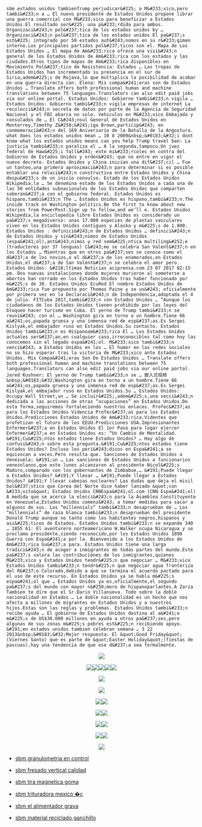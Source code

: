 
```
sbm estados unidos tambienTrump perjudicar&#225; a M&#233;xico,pero tambi&#233;n a … El nuevo presidente de Estados Unidos propone librar una guerra comercial con M&#233;xico para beneficiar a Estados Unidos.El resultado ser&#225; una p&#233;rdida para ambos. Organizaci&#243;n pol&#237;tica de los estados unidos by … Organizaci&#243;n pol&#237;tica de los estados unidos El pa&#237;s est&#225; integrado por 50 estados aut&#243;nomos en su r&#233;gimen interno.Los principales partidos pol&#237;ticos son el. Mapa de Los Estados Unidos … El mapa de Am&#233;rica ofrece una visi&#243;n general de los Estados Unidos de Am&#233;rica con los estados y las ciudades.Otros tipos de mapas de Am&#233;rica disponibles en Movimiento Pol&#237;tico de Resistencia: Estados … Las tropas de Estados Unidos han incrementado su presencia en el sur de Siria,adem&#225;s de Rojava,lo que multiplica la posibilidad de acabar en una guerra directa con. Elena: Mis compa&#241;eras son de Estados Unidos … Translate offers both professional human and machine translations between 75 languages.Translators can also edit paid jobs via our online portal. Estados Unidos: Gobierno tambi&#233;n vigila … Estados Unidos: Gobierno tambi&#233;n vigila empresas de internet La recolecci&#243;n secreta de datos por parte de la Agencia de Seguridad Nacional y el FBI abarca no solo. Vehiculos en M&#233;xico Embajada y consulados de … El C&#243;nsul General de Estados Unidos en Monterrey,Timothy Z&#250;&#241;iga Brown,particip&#243; en conmemoraci&#243;n del 169 Aniversario de la Batalla de la Angostura. what does los estados unidos mean … 10 8 2009&nbsp;&#0183;&#32;i dont know what los estados unidos means can you help Trump travel ban: La justicia tambi&#233;n paraliza el … A la segunda,tampoco.Un juez federal de Haw&#225;i fall&#243; este mi&#233;rcoles en contra del Gobierno de Estados Unidos y orden&#243; que no entre en vigor el nuevo decreto. Estados Unidos y China inician una dif&#237;cil … Fue un tanteo,una primera aproximaci&#243;n para determinar si es posible entablar una relaci&#243;n constructiva entre Estados Unidos y China despu&#233;s de un inicio convulso. Estado de los Estados Unidos Wikipedia,la … Se denomina estado de los Estados Unidos a cada una de las 50 entidades subnacionales de los Estados Unidos que comparten soberan&#237;a con el gobierno federal. Estados Unidos es hispano,tambi&#233;n The … Estados Unidos es hispano,tambi&#233;n.The inside track on Washington politics.Be the first to know about new stories from PowerPost.Sign up to follow,and we’ll e. Estados Unidos Wikipedia,la enciclopedia libre Estados Unidos es considerado un pa&#237;s megadiverso: unas 17.000 especies de plantas vasculares viven en los Estados Unidos contiguos y Alaska y m&#225;s de 1.800. Estados Unidos : definici&#243;n de Estados Unidos … definici&#243;n de Estados Unidos y sin&#243;nimos de Estados Unidos (espa&#241;ol),ant&#243;nimos y red sem&#225;ntica multiling&#252;e (traductores por 37 lenguas) C&#243;mo se celebra San Valent&#237;n en los Estados … Mientras que en otros pa&#237;ses se conoce como el d&#237;a de los novios,o el d&#237;a de los enamorados,en Estados Unidos,el d&#237;a de San Valent&#237;n se celebra el amor pero. Estados Unidos: &#218;ltimas Noticias aciprensa.com 23 07 2017 02:15 pm. Dos nuevas instalaciones donde mujeres murieron al someterse a abortos han cerrado en los Estados Unidos tras haber funcionado por m&#225;s de 30. Estados Unidos EcuRed El nombre Estados Unidos de Am&#233;rica fue propuesto por Thomas Paine y se us&#243; oficialmente por primera vez en la Declaraci&#243;n de Independencia,adoptada el 4 de julio. FITCuba 2017,tambi&#233;n con Estados Unidos … “Aunque los ciudadanos de los Estados Unidos tienen prohibido por las leyes del bloqueo hacer turismo en Cuba. El yerno de Trump tambi&#233;n se reuni&#243; con el … Washington gira en torno a un hombre.Tiene 66 a&#241;os,papada gruesa y una inmensa red de esp&#237;as.Es Sergei Kislyak,el embajador ruso en Estados Unidos.Su contacto. Estados Unidos tambi&#233;n es Hispanoam&#233;rica El … Los Estados Unidos actuales ser&#237;an,en cualquier caso,irreconocibles tal como hoy las conocemos sin el legado espa&#241;ol. M&#233;xico tambi&#233;n venci&#243; a Estados Unidos en los … El humor en las redes sociales no se hizo esperar tras la victoria de M&#233;xico ante Estados Unidos. Mis Compa&#241;eras Son De Estados Unidos … Translate offers both professional human and machine translations between 75 languages.Translators can also edit paid jobs via our online portal. Jared Kushner: El yerno de Trump tambi&#233;n se … 嵌入式视频&nbsp;&#0183;&#32;Washington gira en torno a un hombre.Tiene 66 a&#241;os,papada gruesa y una inmensa red de esp&#237;as.Es Sergei Kislyak,el embajador ruso en Estados Unidos.Su … Estados Unidos: Occupy Wall Street,un … Se incluir&#225;,adem&#225;s,una secci&#243;n dedicada a las acciones de otras “ocupaciones” en Estados Unidos.De esta forma,seguiremos fortaleciendo nuestros enlaces. Profec&#237;as para los Estados Unidos Videncia Profec&#237;as para los Estados Unidos.Predicciones Estados Unidos de Am&#233;rica.Videntes que profetizan el futuro de los EEUU.Predicciones USA.Impresionantes Enfermer&#237;a en Estados Unidos El 1er Paso para logar ejercer Enfermer&#237;a en Estados Unidos es: “Un Cambio de Mentalidad. &#191;Cu&#225;ntos estados tiene Estados Unidos? … Hay algo de confusi&#243;n sobre esta pregunta.&#191;Cu&#225;ntos estados tiene Estados Unidos? Incluso los peri&#243;dicos en Espa&#241;a se equivocan a veces.Pero resulta que. Sanciones de Estados Unidos a Venezuela: &#191;un … Las sanciones de Estados Unidos a funcionarios venezolanos,que este lunes alcanzaron al presidente Nicol&#225;s Maduro,comparado con los gobernantes de Zimbabue,… &#191;Puede llegar a Estados Unidos? &#191;Y llevar … &#191;Puede llegar a Estados Unidos? &#191;Y llevar cabezas nucleares? Las dudas que deja el misil bal&#237;stico que Corea del Norte dice haber lanzado &quot;con &#233;xito&quot; Estados Unidos CNNEspa&#241;ol.com (CNN Espa&#241;ol) A medida que se acerca la elecci&#243;n para la Asamblea Constituyente en Venezuela,Estados Unidos comenz&#243; a tomar medidas para sacar a algunos de sus. Los “millennials” tambi&#233;n desaprueban de … Los “millennials” de raza blanca tambi&#233;n desaprueban del presidente Donald Trump aunque no tanto como los habitantes negros,hispanos y asi&#225;ticos de Estados. Estados Unidos tambi&#233;n se expande 340 … 1855 61: El aventurero norteamericano W.Walker ocupa Nicaragua y se proclama presidente,siendo reconocido,por los Estados Unidos 1898 Guerra con Espa&#241;a por la. Bienvenido a los Estados Unidos de Am&#233;rica Gu&#237;a para. Estados Unidos tiene una larga tradici&#243;n de acoger a inmigrantes de todas partes del mundo.Este pa&#237;s valora las contribuciones de los inmigrantes,quienes M&#233;xico y Estados Unidos tendr&#225;n que negociar … M&#233;xico Estados Unidos tambi&#233;n tendr&#225;n que negociar agua fronteriza del R&#237;o Colorado,debido a que se termina el acuerdo pactado para el uso de este recurso. En Estados Unidos ya se habla m&#225;s espa&#241;ol que … Estados Unidos ya es,oficialmente,el segundo pa&#237;s del mundo con mayor n&#250;mero de hispanoparlantes.A Zarza Tambien te dire que el Sr.Dario Villanueva. Todo sobre la doble nacionalidad en Estados … La doble nacionalidad es un hecho que nos afecta a millones de migrantes en Estados Unidos y a nuestros hijos.Estas son las reglas y problemas. Estados Unidos tambi&#233;n recibe ayuda … El gobierno de Estados Unidos destina al a&#241;o m&#225;s de US$30.000 millones en ayuda a otros pa&#237;ses,pero algunas de sus zonas m&#225;s pobres est&#225;n recibiendo apoyo. &#191;en estados unidos tambien celebran semana … 3 22 2013&nbsp;&#0183;&#32;Mejor respuesta: El &quot;Good Friday&quot;(Viernes Santo) que es parte de &quot;Easter Holiday&quot;(fiestas de pascuas),hay una tendencia de que ese d&#237;a sea formalmente. 
```

<div align="center">

<a href="https://es-crusher.shibang-china.com/github&k=sbm+estados+unidos+tambien"><img src="https://static.shibang-china.com/es/crusher/logo.jpg"></a>

<a href="https://es-crusher.shibang-china.com/github&k=sbm+estados+unidos+tambien"><img src="https://static.shibang-china.com/es/crusher/index.jpg"></a><a href="https://es-crusher.shibang-china.com/material.htmlgithub&k=sbm+estados+unidos+tambien"><img src="https://static.shibang-china.com/es/crusher/material.jpg"></a><a href="https://es-crusher.shibang-china.com/application.htmlgithub&k=sbm+estados+unidos+tambien"><img src="https://static.shibang-china.com/es/crusher/application.jpg"></a><a href="https://es-crusher.shibang-china.com/aboutus.htmlgithub&k=sbm+estados+unidos+tambien"><img src="https://static.shibang-china.com/es/crusher/aboutus.jpg"></a><a href="https://es-crusher.shibang-china.com/contact.htmlgithub&k=sbm+estados+unidos+tambien"><img src="https://static.shibang-china.com/es/crusher/contact.jpg"></a>

<a href="https://es-crusher.shibang-china.com/github&k=sbm+estados+unidos+tambien"><img src="https://static.shibang-china.com/es/crusher/banner.jpg"></a>

<a href="https://swt.shibang-china.com/github&k=sbm+estados+unidos+tambien"><img src="https://static.shibang-china.com/es/crusher/text.jpg"></a>

<a href="https://swt.shibang-china.com/github&k=sbm+estados+unidos+tambien"><img src="https://static.shibang-china.com/es/crusher/chat.jpg"></a><a href="https://es-crusher.shibang-china.com/contact.htmlgithub&k=sbm+estados+unidos+tambien"><img src="https://static.shibang-china.com/es/crusher/message.jpg"></a>

<a href="https://es-crusher.shibang-china.com/products/pe.htmlgithub&k=sbm+estados+unidos+tambien"><img src="https://static.shibang-china.com/es/crusher/pe.jpg"></a><a href="https://es-crusher.shibang-china.com/products/pf.htmlgithub&k=sbm+estados+unidos+tambien"><img src="https://static.shibang-china.com/es/crusher/pf.jpg"></a>

<a href="https://es-crusher.shibang-china.com/products/hpt.htmlgithub&k=sbm+estados+unidos+tambien"><img src="https://static.shibang-china.com/es/crusher/hpt.jpg"></a><a href="https://es-crusher.shibang-china.com/products/vsi.htmlgithub&k=sbm+estados+unidos+tambien"><img src="https://static.shibang-china.com/es/crusher/vsi.jpg"></a>

<a href="https://es-crusher.shibang-china.com/products/klv.htmlgithub&k=sbm+estados+unidos+tambien"><img src="https://static.shibang-china.com/es/crusher/klv.jpg"></a><a href="https://es-crusher.shibang-china.com/products/portable.htmlgithub&k=sbm+estados+unidos+tambien"><img src="https://static.shibang-china.com/es/crusher/portable.jpg"></a>

<a href="https://swt.shibang-china.com/github&k=sbm+estados+unidos+tambien"><img src="https://static.shibang-china.com/es/crusher/case.jpg"></a>

</div>


* [sbm granulometria en control](sbm%20granulometria%20en%20control.md)

* [sbm fresado vertical calidad](sbm%20fresado%20vertical%20calidad.md)

* [sbm tira magnetica goma](sbm%20tira%20magnetica%20goma.md)

* [sbm trituradora mexico �c](sbm%20trituradora%20mexico%20%EF%BF%BDc.md)

* [sbm el alimentador grava](sbm%20el%20alimentador%20grava.md)

* [sbm material reciclado ganchillo](sbm%20material%20reciclado%20ganchillo.md)